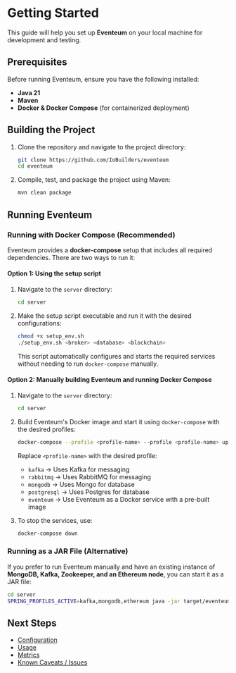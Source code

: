 # Getting Started

This guide will help you set up **Eventeum** on your local machine for development and testing.

## Prerequisites

Before running Eventeum, ensure you have the following installed:

- **Java 21**
- **Maven**
- **Docker & Docker Compose** (for containerized deployment)

## Building the Project

1. Clone the repository and navigate to the project directory:

    ```sh
    git clone https://github.com/IoBuilders/eventeum
    cd eventeum
    ```

2. Compile, test, and package the project using Maven:

    ```sh
    mvn clean package
    ```

## Running Eventeum

### Running with Docker Compose (Recommended)

Eventeum provides a **docker-compose** setup that includes all required dependencies. There are two ways to run it:

#### Option 1: Using the setup script

1. Navigate to the `server` directory:

    ```sh
    cd server
    ```

2. Make the setup script executable and run it with the desired configurations:

    ```sh
    chmod +x setup_env.sh
    ./setup_env.sh <broker> <database> <blockchain>
    ```

   This script automatically configures and starts the required services without needing to run `docker-compose` manually.

#### Option 2: Manually building Eventeum and running Docker Compose

1. Navigate to the `server` directory:

    ```sh
    cd server
    ```

2. Build Eventeum's Docker image and start it using `docker-compose` with the desired profiles:

    ```sh
    docker-compose --profile <profile-name> --profile <profile-name> up --build
    ```

   Replace `<profile-name>` with the desired profile:

    - `kafka` → Uses Kafka for messaging
    - `rabbitmq` → Uses RabbitMQ for messaging
    - `mongodb` → Uses Mongo for database
    - `postgresql` → Uses Postgres for database
    - `eventeum` → Use Eventeum as a Docker service with a pre-built image

3. To stop the services, use:

    ```sh
    docker-compose down
    ```

### Running as a JAR File (Alternative)

If you prefer to run Eventeum manually and have an existing instance of **MongoDB, Kafka, Zookeeper, and an Ethereum node**, you can start it as a JAR file:

```sh
cd server
SPRING_PROFILES_ACTIVE=kafka,mongodb,ethereum java -jar target/eventeum-server.jar
```

## Next Steps

- [Configuration](configuration.md)
- [Usage](usage.md)
- [Metrics](metrics.md)
- [Known Caveats / Issues](issues.md)
